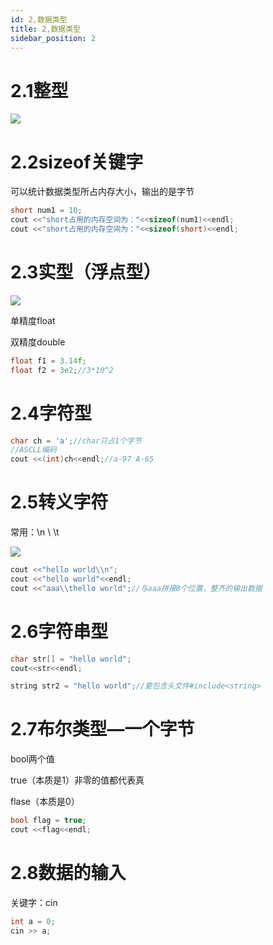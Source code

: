 ```yaml
---
id: 2,数据类型
title: 2,数据类型
sidebar_position: 2
---
```


# 2.1整型

![ ](https://crpimg.oss-cn-wuhan-lr.aliyuncs.com/img/202406241318759.png)

# 2.2sizeof关键字

可以统计数据类型所占内存大小，输出的是字节

```cpp
short num1 = 10;
cout <<"short占用的内存空间为："<<sizeof(num1)<<endl;
cout <<"short占用的内存空间为："<<sizeof(short)<<endl;
```

# 2.3实型（浮点型）

![ ](https://crpimg.oss-cn-wuhan-lr.aliyuncs.com/img/202406241320838.png)

单精度float

双精度double

```cpp
float f1 = 3.14f;
float f2 = 3e2;//3*10^2
```

# 2.4字符型

```cpp
char ch = 'a';//char只占1个字节
//ASCLL编码
cout <<(int)ch<<endl;//a-97 A-65
```

# 2.5转义字符

常用：\n  \\  \t

![ ](https://crpimg.oss-cn-wuhan-lr.aliyuncs.com/img/202406241321887.png)

```cpp
cout <<"hello world\\n";
cout <<"hello world"<<endl;
cout <<"aaa\\thello world";//与aaa拼接8个位置，整齐的输出数据
```

# 2.6字符串型

```cpp
char str[] = "hello world";
cout<<str<<endl;

string str2 = "hello world";//要包含头文件#include<string>
```

# 2.7布尔类型—一个字节

bool两个值

true（本质是1）非零的值都代表真

flase（本质是0）

```cpp
bool flag = true;
cout <<flag<<endl;
```

# 2.8数据的输入

关键字：cin

```cpp
int a = 0;
cin >> a;
```
